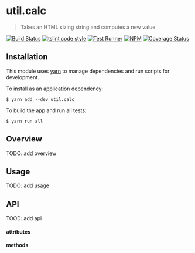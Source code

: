 # util.calc

> Takes an HTML sizing string and computes a new value

[![Build Status](https://travis-ci.org/jmquigley/util.calc.svg?branch=master)](https://travis-ci.org/jmquigley/util.calc)
[![tslint code style](https://img.shields.io/badge/code_style-TSlint-5ed9c7.svg)](https://palantir.github.io/tslint/)
[![Test Runner](https://img.shields.io/badge/testing-ava-blue.svg)](https://github.com/avajs/ava)
[![NPM](https://img.shields.io/npm/v/util.calc.svg)](https://www.npmjs.com/package/util.calc)
[![Coverage Status](https://coveralls.io/repos/github/jmquigley/util.calc/badge.svg?branch=master)](https://coveralls.io/github/jmquigley/util.calc?branch=master)


## Installation

This module uses [yarn](https://yarnpkg.com/en/) to manage dependencies and run scripts for development.

To install as an application dependency:
```
$ yarn add --dev util.calc
```

To build the app and run all tests:
```
$ yarn run all
```


## Overview
TODO: add overview

## Usage
TODO: add usage

## API
TOOD: add api

#### attributes

#### methods
